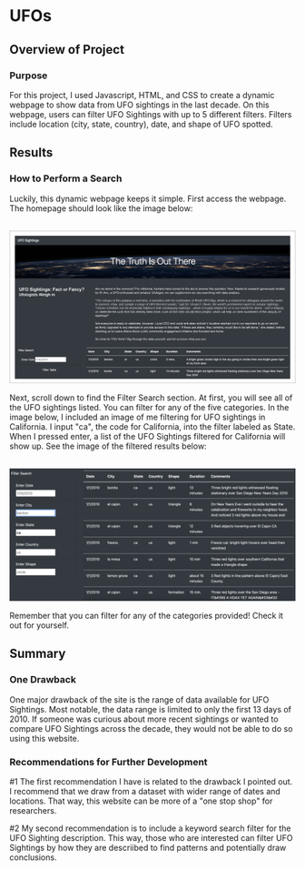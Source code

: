 # UFOs


## Overview of Project

### Purpose
For this project, I used Javascript, HTML, and CSS to create a dynamic webpage to show data from UFO sightings in the last decade. On this webpage, users can filter UFO Sightings with up to 5 different filters. Filters include location (city, state, country), date, and shape of UFO spotted. 

## Results

### How to Perform a Search
Luckily, this dynamic webpage keeps it simple. First access the webpage. The homepage should look like the image below:


<br/> ![search1](static/images/search1.png) 

Next, scroll down to find the Filter Search section. At first, you will see all of the UFO sightings listed. You can filter for any of the five categories. In the image below, I included an image of me filtering for UFO sightings in California. I input "ca", the code for California, into the filter labeled as State. When I pressed enter, a list of the UFO Sightings filtered for California will show up. See the image of the filtered results below: 

<br/> ![search2](static/images/search2.png) 

Remember that you can filter for any of the categories provided! Check it out for yourself. 

## Summary 

### One Drawback
One major drawback of the site is the range of data available for UFO Sightings. Most notable, the data range is limited to only the first 13 days of 2010. If someone was curious about more recent sightings or wanted to compare UFO Sightings across the decade, they would not be able to do so using this website. 

### Recommendations for Further Development

#1 The first recommendation I have is related to the drawback I pointed out. I recommend that we draw from a dataset with wider range of dates and locations. That way, this website can be more of a "one stop shop" for researchers. <br/> 

#2 My second recommendation is to include a keyword search filter for the UFO Sighting description. This way, those who are interested can filter UFO Sightings by how they are descriibed to find patterns and potentially draw conclusions. 
